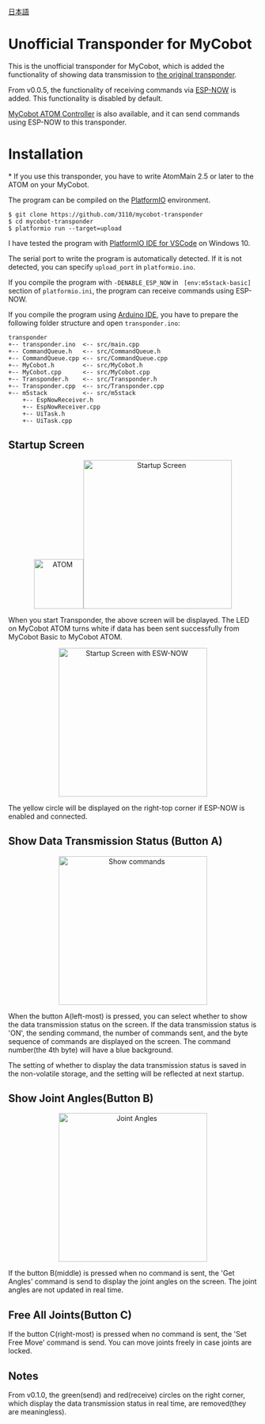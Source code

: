 [日本語](README_ja_JP.md)
# Unofficial Transponder for MyCobot

This is the unofficial transponder for MyCobot, which is added the functionality of showing data transmission to [the original transponder](https://github.com/elephantrobotics/myCobot/tree/main/Arduino/MycobotBasic/examples/Transponder).

From v0.0.5, the functionality of receiving commands via [ESP-NOW](https://docs.espressif.com/projects/esp-idf/en/latest/esp32/api-reference/network/esp_now.html) is added.
This functionality is disabled by default.

[MyCobot ATOM Controller](https://github.com/3110/mycobot-atom-controller) is also available, and it can send commands using ESP-NOW to this transponder.

# Installation

\* If you use this transponder, you have to write AtomMain 2.5 or later to the ATOM on your MyCobot.


The program can be compiled on the [PlatformIO](https://platformio.org/) environment.

```
$ git clone https://github.com/3110/mycobot-transponder
$ cd mycobot-transponder
$ platformio run --target=upload
```

I have tested the program with [PlatformIO IDE for VSCode](https://platformio.org/install/ide?install=vscode) on Windows 10.

The serial port to write the program is automatically detected.
If it is not detected, you can specify `upload_port` in `platformio.ino`.

If you compile the program with `-DENABLE_ESP_NOW` in ` [env:m5stack-basic]` section of `platformio.ini`, the program can receive commands using ESP-NOW.

If you compile the program using [Arduino IDE](https://www.arduino.cc/en/software), you have to prepare the following folder structure and open `transponder.ino`:

```
transponder
+-- transponder.ino  <-- src/main.cpp
+-- CommandQueue.h   <-- src/CommandQueue.h
+-- CommandQueue.cpp <-- src/CommandQueue.cpp
+-- MyCobot.h        <-- src/MyCobot.h
+-- MyCobot.cpp      <-- src/MyCobot.cpp
+-- Transponder.h    <-- src/Transponder.h
+-- Transponder.cpp  <-- src/Transponder.cpp
+-- m5stack          <-- src/m5stack
    +-- EspNowReceiver.h
    +-- EspNowReceiver.cpp
    +-- UiTask.h
    +-- UiTask.cpp
```

## Startup Screen

<div align="center">
    <a href="https://gyazo.com/b3b63dd836e511b7ff89201de3dd3141"><img src="https://i.gyazo.com/b3b63dd836e511b7ff89201de3dd3141.png" alt="ATOM" width="100"/></a><a href="https://gyazo.com/eec8bb522f8a654c8aed93e12165be21"><img src="https://i.gyazo.com/eec8bb522f8a654c8aed93e12165be21.png" alt="Startup Screen" width="300"/></a>
</div>

When you start Transponder, the above screen will be displayed.
The LED on MyCobot ATOM turns white if data has been sent successfully from MyCobot Basic to MyCobot ATOM.

<div align="center">
<a href="https://gyazo.com/3af92716e01062bf67813eff492dcf62"><img src="https://i.gyazo.com/3af92716e01062bf67813eff492dcf62.png" alt="Startup Screen with ESW-NOW" width="300"/></a>
</div>

The yellow circle will be displayed on the right-top corner if ESP-NOW is enabled and connected.

## Show Data Transmission Status (Button A)

<div align="center">
    <a href="https://gyazo.com/7baff24a0d9af432b7b625af7b6cd715"><img src="https://i.gyazo.com/7baff24a0d9af432b7b625af7b6cd715.png" alt="Show commands" width="300"/></a>
</div>

When the button A(left-most) is pressed, you can select whether to show the data transmission status on the screen.
If the data transmission status is 'ON', the sending command, the number of commands sent, and the byte sequence of commands are displayed on the screen.
The command number(the 4th byte) will have a blue background.

The setting of whether to display the data transmission status is saved in the non-volatile storage, and the setting will be reflected at next startup.

## Show Joint Angles(Button B)

<div align="center">
    <a href="https://gyazo.com/a7c6de94343eb087f280160a3e90d87f"><img src="https://i.gyazo.com/a7c6de94343eb087f280160a3e90d87f.png" alt="Joint Angles" width="300"/></a>
</div>

If the button B(middle) is pressed when no command is sent, the 'Get Angles' command is send to display the joint angles on the screen.
The joint angles are not updated in real time.

## Free All Joints(Button C)

If the button C(right-most) is pressed when no command is sent, the 'Set Free Move' command is send.
You can move joints freely in case joints are locked.
## Notes

From v0.1.0, the green(send) and red(receive) circles on the right corner, which display the data transmission status in real time, are removed(they are meaningless).